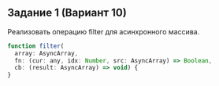 ## Задание 1 (Вариант 10)
Реализовать операцию filter для асинхронного массива.
```js
function filter(
  array: AsyncArray,
  fn: (cur: any, idx: Number, src: AsyncArray) => Boolean,
  cb: (result: AsyncArray) => void) {
}
```
